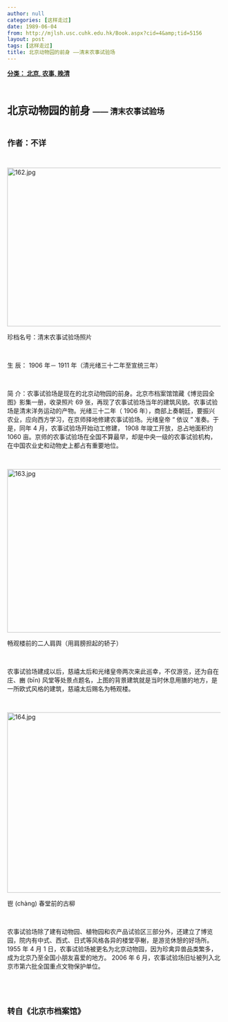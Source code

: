 ```yaml
---
author: null
categories: [这样走过]
date: 1989-06-04
from: http://mjlsh.usc.cuhk.edu.hk/Book.aspx?cid=4&amp;tid=5156
layout: post
tags: [这样走过]
title: 北京动物园的前身 ——清末农事试验场
---
```


<div style="margin: 15px 10px 10px 0px;">
<div>
<span id="ctl00_ContentPlaceHolder1_chapter1_SubjectLabel" style="font-weight:bold;text-decoration:underline;">
   分类： 北京, 农事, 晚清
  </span>
</div>
<p class="p1">
<b>
<font size="5">
<span class="s1">
</span>
<br/>
</font>
</b>
</p>
<p class="p2">
<span class="s1">
<b>
<font size="5">
     北京动物园的前身
    </font>
</b>
</span>
<b style="-webkit-text-stroke-width: initial;">
<font size="4">
<span class="s2">
     ——
    </span>
<span class="s1">
     清末农事试验场
    </span>
</font>
</b>
</p>
<p class="p1">
<span class="s1">
</span>
<br/>
</p>
<p class="p2">
<span class="s1">
<b>
<font size="4">
     作者：不详
    </font>
</b>
</span>
</p>
<p class="p1">
<span class="s1">
</span>
<br/>
</p>
<p class="p3">
<span class="s1">
<img alt="162.jpg" border="0" height="366" src="http://mjlsh.usc.cuhk.edu.hk/medias/contents/5156/162.jpg" width="550"/>
</span>
</p>
<p class="p2">
<span class="s1">
   珍档名号：清末农事试验场照片
  </span>
</p>
<p class="p1">
<span class="s1">
</span>
<br/>
</p>
<p class="p2">
<span class="s1">
   生
  </span>
<span class="s2">
<span class="Apple-converted-space">
</span>
</span>
<span class="s1">
   辰：
  </span>
<span class="s2">
   1906
  </span>
<span class="s1">
   年－
  </span>
<span class="s2">
   1911
  </span>
<span class="s1">
   年（清光绪三十二年至宣统三年）
  </span>
</p>
<p class="p1">
<span class="s1">
</span>
<br/>
</p>
<p class="p2">
<span class="s1">
   简
  </span>
<span class="s2">
<span class="Apple-converted-space">
</span>
</span>
<span class="s1">
   介：农事试验场是现在的北京动物园的前身。北京市档案馆馆藏《博览园全图》影集一册，收录照片
  </span>
<span class="s2">
   69
  </span>
<span class="s1">
   张，再现了农事试验场当年的建筑风貌。农事试验场是清末洋务运动的产物。光绪三十二年（
  </span>
<span class="s2">
   1906
  </span>
<span class="s1">
   年），商部上奏朝廷，要振兴农业，应向西方学习，在京师择地修建农事试验场。光绪皇帝
  </span>
<span class="s2">
   “
  </span>
<span class="s1">
   依议
  </span>
<span class="s2">
   ”
  </span>
<span class="s1">
   准奏。于是，同年
  </span>
<span class="s2">
   4
  </span>
<span class="s1">
   月，农事试验场开始动工修建，
  </span>
<span class="s2">
   1908
  </span>
<span class="s1">
   年竣工开放，总占地面积约
  </span>
<span class="s2">
   1060
  </span>
<span class="s1">
   亩。京师的农事试验场在全国不算最早，却是中央一级的农事试验机构，在中国农业史和动物史上都占有重要地位。
  </span>
</p>
<p class="p1">
<span class="s1">
</span>
<br/>
</p>
<p class="p3">
<span class="s1">
<img alt="163.jpg" border="0" height="377" src="http://mjlsh.usc.cuhk.edu.hk/medias/contents/5156/163.jpg" width="550"/>
</span>
</p>
<p class="p2">
<span class="s1">
   畅观楼前的二人肩舆（用肩膀担起的轿子）
  </span>
</p>
<p class="p1">
<span class="s1">
</span>
<br/>
</p>
<p class="p2">
<span class="s1">
   农事试验场建成以后，慈禧太后和光绪皇帝两次来此巡幸，不仅游览，还为自在庄、豳
  </span>
<span class="s2">
   (bīn)
  </span>
<span class="s1">
   风堂等处景点题名，上图的背景建筑就是当时休息用膳的地方，是一所欧式风格的建筑，慈禧太后赐名为畅观楼。
  </span>
</p>
<p class="p1">
<span class="s1">
</span>
<br/>
</p>
<p class="p3">
<span class="s1">
<img alt="164.jpg" border="0" height="416" src="http://mjlsh.usc.cuhk.edu.hk/medias/contents/5156/164.jpg" width="550"/>
</span>
</p>
<p class="p3">
<span class="s3">
   鬯
  </span>
<span class="s1">
   (chàng)
  </span>
<span class="s3">
   春堂前的古柳
  </span>
</p>
<p class="p1">
<span class="s1">
</span>
<br/>
</p>
<p class="p2">
<span class="s1">
   农事试验场除了建有动物园、植物园和农产品试验区三部分外，还建立了博览园，院内有中式、西式、日式等风格各异的楼堂亭榭，是游览休憩的好场所。
  </span>
<span class="s2">
   1955
  </span>
<span class="s1">
   年
  </span>
<span class="s2">
   4
  </span>
<span class="s1">
   月
  </span>
<span class="s2">
   1
  </span>
<span class="s1">
   日，农事试验场被更名为北京动物园，因为珍禽异兽品类繁多，成为北京乃至全国小朋友喜爱的地方。
  </span>
<span class="s2">
   2006
  </span>
<span class="s1">
   年
  </span>
<span class="s2">
   6
  </span>
<span class="s1">
   月，农事试验场旧址被列入北京市第六批全国重点文物保护单位。
  </span>
</p>
<p class="p1">
<span class="s1">
</span>
<br/>
</p>
<p class="p1">
<b>
<font size="4">
<span class="s1">
</span>
<br/>
</font>
</b>
</p>
<p class="p2">
<span class="s1">
<b>
<font size="4">
     转自《北京市档案馆》
    </font>
</b>
</span>
</p>
</div>
